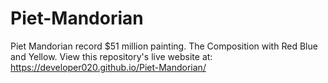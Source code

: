 # Piet-Mandorian
Piet Mandorian record $51 million painting. The Composition with Red Blue and Yellow.
View this repository's live website at: https://developer020.github.io/Piet-Mandorian/
